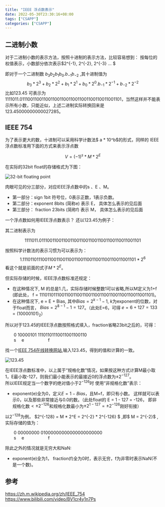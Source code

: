 ```yaml
---
title: "IEEE 浮点数表示"
date: 2022-05-30T23:30:16+08:00
tags: ["CSAPP"]
categories: ["CSAPP"]
---
```



## 二进制小数

对于二进制小数的表示方法，按照十进制的表示方法，比较容易想到： 按每位的权值表示，小数部分依次表示$2^{-1}, 2^{-2}, 2^{-3} ... $ 

即对于一个二进制数 $b_3 b_2b_1b_0.b_{-1}b_{-2}$
,其十进制值为$$b_3 * 2^3 + b_2 * 2^2 + b_1 * 2^1 + b_0 * 2^0 .  b_{-1} * 2^{-1} + b_{-2} * 2^{-2}$$
比如123.45 可表示为 1111011.0111001100110011001100110011001100110011001101，当然这样并不能表示所有小数，只能近似，上述二进制实际转换回来是 123.45000000000027285。  


## IEEE 754
为了表示更大的数，十进制可以采用科学计数法$ a * 10^b$的形式，同样的
IEEE浮点数标准用下面的方式来表示浮点数  

$$V = (-1)^s * M * 2^E$$ 
  

在实际的32bit float的存储格式为下图：  

![ 32-bit floating point](/img/IEEE-754/float-format.png)

肉眼可见的分三部分，对应IEEE浮点数中的s 、E 、M。  
- 第一部分：sign 1bit 符号位，0表示正数，1表示负数。
- 第二部分：exponent 8bits (简称e) 表示 E， 具体怎么表示的见后面
- 第三部分： fraction 23bits (简称f) 表示 M， 具体怎么表示的见后面

一个浮点数如何用IEEE浮点数表示？ 还以123.45为例子：

其二进制表示为

$$1111011.0111001100110011001100110011001100110011001101$$

按照科学计数法的表示习惯为可以表示为：
$$1.1110110111001100110011001100110011001100110011001101 * 2^6 $$
看这个就是前面的式子$M * 2^E$。

但实际存储的时候，IEEE浮点数标准还规定：
- 在这种情况下, M 的总是1.几，实际存储时候整数1可以省略,所以M定义为1+f (即此处， f = 1110110111001100110011001100110011001100110011001101)。
- 在这种情况下, e = E + Bias, 其中$Bias  = 2^{k-1} - 1$, $k$为exponent的位数，对于float而言， $Bias = 2^{8 - 1} - 1 = 127$。（此处E=6，可得 $e = 6 + 127 = 133 = (10000101)_2$）

所以对于123.45的IEEE浮点数按照格式填入，fraction省略23bit之后的，可得：

&emsp;&emsp;0 10000101 11101101110011001100110  
&emsp;&emsp;s &emsp;e   &emsp;&emsp;&emsp;&emsp;&emsp; f 

找一个[IEEE 754在线转换网站](https://www.h-schmidt.net/FloatConverter/IEEE754.html),输入123.45，得到的值和计算的一致。

![123.45](/img/IEEE-754/IEEE-754-Converter.png)

在IEEE浮点数标准中，以上属于“规格化数”情况，如果按这种方式计算M最小取1，E最小取-127，则我们最小能表示的最接近0的浮点数为$\pm2^{-127}$。  
所以IEEE规定当一个数字的绝对值小于$2^{-126}$时 使用“非规格化数”表示：
- exponent(e)全为0，定义$E = 1 - Bias$，且M=f，即只有小数。
这样就可以表示0，以及那些非常接近与0.0的数。（此处float的 E = 1 - 127 = -126， 即非规格化数$<\pm2^{-126}$和规格化数最小为$\pm2^{1 - 127} = \pm2^{-126}$刚好衔接）

以$2^{-128}$为例， $2^{-128} = M * 2^E = 2^{-2} * 2^{-126} $ ,即$ M = 2^{-2}$  ,实际存储的值为：

&emsp;&emsp;0 00000000 01000000000000000000000  
&emsp;&emsp;s &emsp;e   &emsp;&emsp;&emsp;&emsp;&emsp; f   


除此之外的情况就是无穷大和NaN:  
- exponent(e)全为1， fraction(f)全为0时，表示无穷，f为非零时表示NaN(不是一个数)。

## 参考

https://zh.m.wikipedia.org/zh/IEEE_754  
https://www.bilibili.com/video/BV1cr4y1n7Ps  
